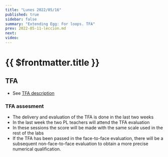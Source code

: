 ```yaml
---
title: "Lunes 2022/05/16"
published: true
sidebar: false
summary: "Extending Egg: For loops. TFA"
prev: 2022-05-11-leccion.md
next:
video: 
---
```


# {{ $frontmatter.title }}

  
## TFA

* See [TFA description](/practicas/tfa.html)
  
### TFA assesment

* The delivery and evaluation of the TFA is done in the last two weeks
* In the last week the two PL teachers will attend the TFA evaluation
* In these sessions the score will be made with the same scale used in the rest of the labs
* If the TFA has been passed in the face-to-face evaluation, there will be a subsequent non-face-to-face evaluation to obtain a more precise numerical qualification.

<!--
## Video

<youtube></youtube>
-->